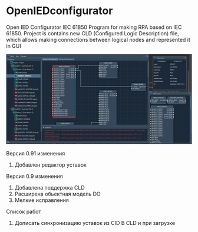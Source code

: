 # OpenIEDconfigurator
Open IED Configurator IEC 61850
Program for making RPA based on IEC 61850. 
Project is contains new CLD (Configured Logic Description) file, which allows making connections between logical nodes and represented it in GUI


![alt text](screenshot.png "Open IED Configurator GUI")

Версия 0.91 изменения
1. Добавлен редактор уставок

Версия 0.9 изменения
1. Добавлена поддержка CLD
2. Расширена обьектная модель DO 
3. Мелкие исправления

Список работ
1. Дописать синхронизацию уставок из CID В CLD и при загрузке